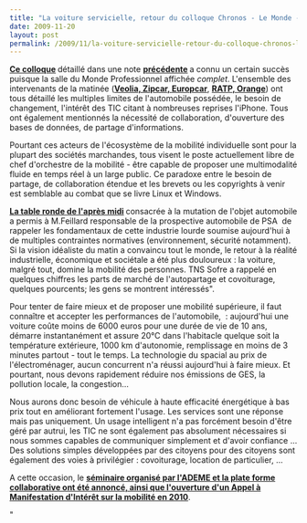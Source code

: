 ```yaml
---
title: "La voiture servicielle, retour du colloque Chronos - Le Monde - TNS"
date: 2009-11-20
layout: post
permalink: /2009/11/la-voiture-servicielle-retour-du-colloque-chronos-le-monde-tns.html
---
```


<p><strong><a href="http://chronosconference.org/">Ce colloque</a> </strong>détaillé dans une note <strong><a href="http://www.typepad.com/site/blogs/6a0120a66d2ad4970b0128756e7ed4970c/post/6a0120a66d2ad4970b012875b2efcb970c/edit">précédente</a> </strong>a connu un certain succès puisque la salle du Monde Professionnel affichée <em>complet</em>. L'ensemble des intervenants de la matinée (<strong><a href="http://www.groupechronos.org/blog/temps-reel-quels-services-quels-reseaux-pour-un-marche-unique-des-deplacements">Veolia, Zipcar, Europcar</a></strong>, <strong><a href="http://www.groupechronos.org/blog/temps-reel-comment-integrer-la-voiture-servicielle-dans-le-systeme-global-de-mobilite">RATP, Orange</a></strong>) ont tous détaillé les multiples limites de l'automobile possédée, le besoin de changement, l'intérêt des TIC citant à nombreuses reprises l'iPhone. Tous ont également mentionnés la nécessité de collaboration, d'ouverture des bases de données, de partage d'informations.</p> <p>Pourtant ces acteurs de l'écosystème de la mobilité individuelle sont pour la plupart des sociétés marchandes, tous visent le poste actuellement libre de chef d'orchestre de la mobilité - être capable de proposer une multimodalité fluide en temps réel à un large public. Ce paradoxe entre le besoin de partage, de collaboration étendue et les brevets ou les copyrights à venir est semblable au combat que se livre Linux et Windows. </p> <p></p>   <!--more-->  <p><strong><a href="http://www.groupechronos.org/index.php/fre/blog/temps-reel-comment-passer-de-la-voiture-a-vivre-a-la-voiture-vivable">La table ronde de l'après midi</a> </strong>consacrée à la mutation de l'objet automobile a permis à M.Feillard responsable de la prospective automobile de PSA  de rappeler les fondamentaux de cette industrie lourde soumise aujourd'hui à de multiples contraintes normatives (environnement, sécurité notamment). Si la vision idéaliste du matin a convaincu tout le monde, le retour à la réalité industrielle, économique et sociétale a été plus douloureux : la voiture, malgré tout, domine la mobilité des personnes. TNS Sofre a rappelé en quelques chiffres les parts de marché de l'autopartage et covoiturage, quelques pourcents; les gens se montrent intéressés". </p> <p>Pour tenter de faire mieux et de proposer une mobilité supérieure, il faut connaître et accepter les performances de l'automobile,  : aujourd'hui une voiture coûte moins de 6000 euros pour une durée de vie de 10 ans, démarre instantanément et assure 20°C dans l'habitacle quelque soit la température extérieure, 1000 km d'autonomie, remplissage en moins de 3 minutes partout - tout le temps. La technologie du spacial au prix de l'électroménager, aucun concurrent n'a réussi aujourd'hui à faire mieux. Et pourtant, nous devons rapidement réduire nos émissions de GES, la pollution locale, la congestion...</p> <p>Nous aurons donc besoin de véhicule à haute efficacité énergétique à bas prix tout en améliorant fortement l'usage. Les services sont une réponse mais pas uniquement. Un usage intelligent n'a pas forcément besoin d'être géré par autrui, les TIC ne sont également pas absolument nécessaires si nous sommes capables de communiquer simplement et d'avoir confiance ... Des solutions simples développées par des citoyens pour des citoyens sont également des voies à privilégier : covoiturage, location de particulier, ...</p> <p>A cette occasion, le <strong><a href=""http://www.innovationlejournal.fr/spip.php?page=article_videoj&id_article=4896"">séminaire organisé par l'ADEME et la plate forme collaborative ont été annoncé, ainsi que l'ouverture d'un Appel à Manifestation d'Intérêt sur la mobilité en 2010</a></strong>.</p>"
